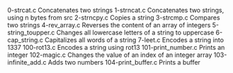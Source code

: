 0-strcat.c	Concatenates two strings
1-strncat.c	Concatenates two strings, using n bytes from src
2-strncpy.c	Copies a string
3-strcmp.c	Compares two strings
4-rev_array.c	Reverses the content of an array of integers
5-string_toupper.c	Changes all lowercase letters of a string to uppercase
6-cap_string.c	Capitalizes all words of a string
7-leet.c	Encodes a string into 1337
100-rot13.c	Encodes a string using rot13
101-print_number.c	Prints an integer
102-magic.c	Changes the value of an index of an integer array
103-infinite_add.c	Adds two numbers
104-print_buffer.c	Prints a buffer

